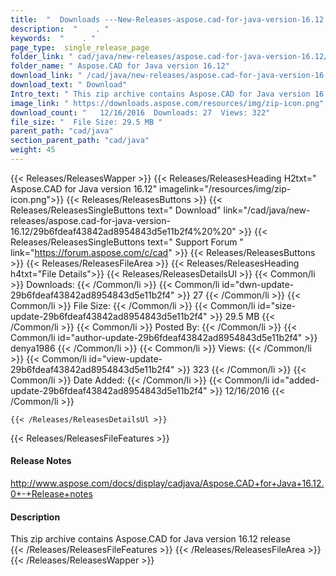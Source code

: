 ```yaml
---
title:  "  Downloads ---New-Releases-aspose.cad-for-java-version-16.12 . " 
description:  "    . " 
keywords:  "    . " 
page_type:  single_release_page
folder_link: " cad/java/new-releases/aspose.cad-for-java-version-16.12/"
folder_name: " Aspose.CAD for Java version 16.12"
download_link: " /cad/java/new-releases/aspose.cad-for-java-version-16.12/29b6fdeaf43842ad8954843d5e11b2f4"
download_text: " Download"
Intro_text: " This zip archive contains Aspose.CAD for Java version 16.12 release"
image_link: " https://downloads.aspose.com/resources/img/zip-icon.png"
download_count: "   12/16/2016  Downloads: 27  Views: 322"
file_size: "  File Size: 29.5 MB "
parent_path: "cad/java"
section_parent_path: "cad/java"
weight: 45 
---
```


{{< Releases/ReleasesWapper >}}
  {{< Releases/ReleasesHeading H2txt=" Aspose.CAD for Java version 16.12" imagelink="/resources/img/zip-icon.png">}}
  {{< Releases/ReleasesButtons >}}
    {{< Releases/ReleasesSingleButtons text=" Download" link="/cad/java/new-releases/aspose.cad-for-java-version-16.12/29b6fdeaf43842ad8954843d5e11b2f4%20%20" >}}
    {{< Releases/ReleasesSingleButtons text=" Support Forum " link="https://forum.aspose.com/c/cad" >}}
  {{< Releases/ReleasesButtons >}}
  {{< Releases/ReleasesFileArea >}}
    {{< Releases/ReleasesHeading h4txt="File Details">}}
    {{< Releases/ReleasesDetailsUl >}}
            {{< Common/li  >}} Downloads: {{< /Common/li >}} 
      {{< Common/li id="dwn-update-29b6fdeaf43842ad8954843d5e11b2f4" >}} 27 {{< /Common/li >}} 
      {{< Common/li  >}} File Size: {{< /Common/li >}} 
      {{< Common/li id="size-update-29b6fdeaf43842ad8954843d5e11b2f4" >}} 29.5 MB {{< /Common/li >}} 
      {{< Common/li  >}} Posted By: {{< /Common/li >}} 
      {{< Common/li id="author-update-29b6fdeaf43842ad8954843d5e11b2f4" >}} denya1986 {{< /Common/li >}} 
      {{< Common/li  >}} Views: {{< /Common/li >}} 
      {{< Common/li id="view-update-29b6fdeaf43842ad8954843d5e11b2f4" >}} 323 {{< /Common/li >}} 
      {{< Common/li  >}} Date Added: {{< /Common/li >}} 
      {{< Common/li id="added-update-29b6fdeaf43842ad8954843d5e11b2f4" >}} 12/16/2016 {{< /Common/li >}} 

    {{< /Releases/ReleasesDetailsUl >}}

  {{< Releases/ReleasesFileFeatures >}}
      <h4>Release Notes</h4><div><a href="http://www.aspose.com/docs/display/cadjava/Aspose.CAD+for+Java+16.12.0+-+Release+notes">http://www.aspose.com/docs/display/cadjava/Aspose.CAD+for+Java+16.12.0+-+Release+notes</a></div><h4>Description</h4><div class="HTMLDescription">This zip archive contains Aspose.CAD for Java version 16.12 release</div>
  {{< /Releases/ReleasesFileFeatures >}}
 {{< /Releases/ReleasesFileArea >}}
{{< /Releases/ReleasesWapper >}}


